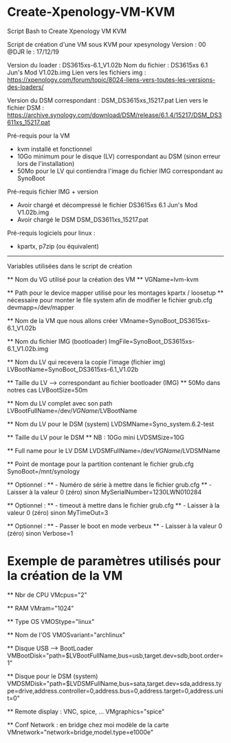 # Create-Xpenology-VM-KVM
Script Bash to Create Xpenology VM KVM

Script de création d'une VM sous KVM pour xpesynology
Version : 00
@DJR le : 17/12/19

Version du loader            : DS3615xs-6.1_V1.02b
Nom du fichier               : DS3615xs 6.1 Jun's Mod V1.02b.img
Lien vers les fichiers img   : https://xpenology.com/forum/topic/8024-liens-vers-toutes-les-versions-des-loaders/

Version du DSM correspondant : DSM_DS3615xs_15217.pat
Lien vers le fichier DSM     : https://archive.synology.com/download/DSM/release/6.1.4/15217/DSM_DS3611xs_15217.pat


Pré-requis pour la VM
 - kvm installé et fonctionnel
 - 10Go minimum pour le disque (LV) correspondant au DSM (sinon erreur lors de l'installation)
 - 50Mo pour le LV qui contiendra l'image du fichier IMG correspondant au SynoBoot

Pré-requis fichier IMG + version
 - Avoir chargé et décompressé le fichier DS3615xs 6.1 Jun's Mod V1.02b.img
 - Avoir chargé le DSM DSM_DS3611xs_15217.pat

Pré-requis logiciels pour linux :
 - kpartx, p7zip (ou équivalent)

-----------------------------------------------------------------------
Variables utilisées dans le script de création

** Nom du VG utilisé pour la création des VM **
VGName=lvm-kvm

** Path pour le device mapper utilisé pour les montages kpartx / loosetup
** nécessaire pour monter le file system afin de modifier le fichier grub.cfg
devmapp=/dev/mapper

** Nom de la VM que nous allons créer
VMname=SynoBoot_DS3615xs-6.1_V1.02b

** Nom du fichier IMG (bootloader)
ImgFile=SynoBoot_DS3615xs-6.1_V1.02b.img

** Nom du LV qui recevera la copie l'image (fichier img)
LVBootName=SynoBoot_DS3615xs-6.1_V1.02b

** Taille du LV --> correspondant au fichier bootloader (IMG)
** 50Mo dans notres cas
LVBootSize=50m

** Nom du LV complet avec son path
LVBootFullName=/dev/$VGName/$LVBootName

** Nom du LV pour le DSM (system)
LVDSMName=Syno_system.6.2-test

** Taille du LV pour le  DSM 
** NB : 10Go mini 
LVDSMSize=10G

** Full name pour le LV DSM
LVDSMFullName=/dev/$VGName/$LVDSMName

** Point de montage pour la partition contenant le fichier grub.cfg
SynoBoot=/mnt/synology

** Optionnel :
**  - Numéro de série à mettre dans le fichier grub.cfg
**  - Laisser à la valeur 0 (zéro) sinon
MySerialNumber=1230LWN010284

** Optionnel :
**  - timeout à mettre dans le fichier grub.cfg
**  - Laisser à la valeur 0 (zéro) sinon
MyTimeOut=3

** Optionnel :
**  - Passer le boot en mode verbeux 
**  - Laisser à la valeur 0 (zéro) sinon
Verbose=1

# Exemple de paramètres utilisés pour la création de la VM

** Nbr de CPU
VMcpus="2"

** RAM
VMram="1024"

** Type OS
VMOStype="linux"

** Nom de l'OS
VMOSvariant="archlinux"

** Disque USB --> BootLoader 
VMBootDisk="path=$LVBootFullName,bus=usb,target.dev=sdb,boot.order=1"

** Disque pour le DSM (system)
VMDSMDisk="path=$LVDSMFullName,bus=sata,target.dev=sda,address.type=drive,address.controller=0,address.bus=0,address.target=0,address.unit=0"

** Remote display : VNC, spice, ...
VMgraphics="spice"

** Conf Network : en bridge chez moi modèle de la carte 
VMnetwork="network=bridge,model.type=e1000e"
